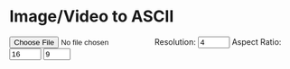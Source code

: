 # Image/Video to ASCII
<input type="file" id="img" name="img" accept="image/*"></input> 
<label for="res">Resolution: </label>
<input type="number" id="res" name="res" min="1" max="16" value="4"></input> 
<label for="aspect-x">Aspect Ratio: </label>
<input type="number" id="aspect-x" name="aspect-x" min="1" max="16" value="16"></input>
<input type="number" id="aspect-y" name="aspect-y" min="1" max="9" value="9"></input>
<p id="ascii" class="jb-mono-800"></p>
<br>
<br>
<canvas id="canvas"></canvas>
<script src="../scripts/ascii.js"></script>